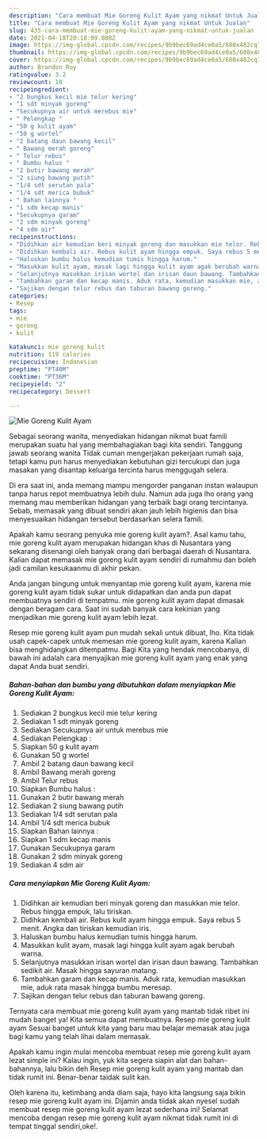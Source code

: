 ```yaml
---
description: "Cara membuat Mie Goreng Kulit Ayam yang nikmat Untuk Jualan"
title: "Cara membuat Mie Goreng Kulit Ayam yang nikmat Untuk Jualan"
slug: 435-cara-membuat-mie-goreng-kulit-ayam-yang-nikmat-untuk-jualan
date: 2021-04-18T20:18:09.808Z
image: https://img-global.cpcdn.com/recipes/9b9bec69ad4ce0a5/680x482cq70/mie-goreng-kulit-ayam-foto-resep-utama.jpg
thumbnail: https://img-global.cpcdn.com/recipes/9b9bec69ad4ce0a5/680x482cq70/mie-goreng-kulit-ayam-foto-resep-utama.jpg
cover: https://img-global.cpcdn.com/recipes/9b9bec69ad4ce0a5/680x482cq70/mie-goreng-kulit-ayam-foto-resep-utama.jpg
author: Brandon Roy
ratingvalue: 3.2
reviewcount: 10
recipeingredient:
- "2 bungkus kecil mie telur kering"
- "1 sdt minyak goreng"
- "Secukupnya air untuk merebus mie"
- " Pelengkap "
- "50 g kulit ayam"
- "50 g wortel"
- "2 batang daun bawang kecil"
- " Bawang merah goreng"
- " Telur rebus"
- " Bumbu halus "
- "2 butir bawang merah"
- "2 siung bawang putih"
- "1/4 sdt serutan pala"
- "1/4 sdt merica bubuk"
- " Bahan lainnya "
- "1 sdm kecap manis"
- "Secukupnya garam"
- "2 sdm minyak goreng"
- "4 sdm air"
recipeinstructions:
- "Didihkan air kemudian beri minyak goreng dan masukkan mie telor. Rebus hingga empuk, lalu tiriskan."
- "Didihkan kembali air. Rebus kulit ayam hingga empuk. Saya rebus 5 menit. Angka dan tiriskan kemudian iris."
- "Haluskan bumbu halus kemudian tumis hingga harum."
- "Masukkan kulit ayam, masak lagi hingga kulit ayam agak berubah warna."
- "Selanjutnya masukkan irisan wortel dan irisan daun bawang. Tambahkan sedikit air. Masak hingga sayuran matang."
- "Tambahkan garam dan kecap manis. Aduk rata, kemudian masukkan mie, aduk rata masak hingga bumbu meresap."
- "Sajikan dengan telur rebus dan taburan bawang goreng."
categories:
- Resep
tags:
- mie
- goreng
- kulit

katakunci: mie goreng kulit 
nutrition: 119 calories
recipecuisine: Indonesian
preptime: "PT40M"
cooktime: "PT36M"
recipeyield: "2"
recipecategory: Dessert

---
```



![Mie Goreng Kulit Ayam](https://img-global.cpcdn.com/recipes/9b9bec69ad4ce0a5/680x482cq70/mie-goreng-kulit-ayam-foto-resep-utama.jpg)

Sebagai seorang wanita, menyediakan hidangan nikmat buat famili merupakan suatu hal yang membahagiakan bagi kita sendiri. Tanggung jawab seorang  wanita Tidak cuman mengerjakan pekerjaan rumah saja, tetapi kamu pun harus menyediakan kebutuhan gizi tercukupi dan juga masakan yang disantap keluarga tercinta harus menggugah selera.

Di era  saat ini, anda memang mampu mengorder panganan instan walaupun tanpa harus repot membuatnya lebih dulu. Namun ada juga lho orang yang memang mau memberikan hidangan yang terbaik bagi orang tercintanya. Sebab, memasak yang dibuat sendiri akan jauh lebih higienis dan bisa menyesuaikan hidangan tersebut berdasarkan selera famili. 



Apakah kamu seorang penyuka mie goreng kulit ayam?. Asal kamu tahu, mie goreng kulit ayam merupakan hidangan khas di Nusantara yang sekarang disenangi oleh banyak orang dari berbagai daerah di Nusantara. Kalian dapat memasak mie goreng kulit ayam sendiri di rumahmu dan boleh jadi camilan kesukaanmu di akhir pekan.

Anda jangan bingung untuk menyantap mie goreng kulit ayam, karena mie goreng kulit ayam tidak sukar untuk didapatkan dan anda pun dapat membuatnya sendiri di tempatmu. mie goreng kulit ayam dapat dimasak dengan beragam cara. Saat ini sudah banyak cara kekinian yang menjadikan mie goreng kulit ayam lebih lezat.

Resep mie goreng kulit ayam pun mudah sekali untuk dibuat, lho. Kita tidak usah capek-capek untuk memesan mie goreng kulit ayam, karena Kalian bisa menghidangkan ditempatmu. Bagi Kita yang hendak mencobanya, di bawah ini adalah cara menyajikan mie goreng kulit ayam yang enak yang dapat Anda buat sendiri.

<!--inarticleads1-->

##### Bahan-bahan dan bumbu yang dibutuhkan dalam menyiapkan Mie Goreng Kulit Ayam:

1. Sediakan 2 bungkus kecil mie telur kering
1. Sediakan 1 sdt minyak goreng
1. Sediakan Secukupnya air untuk merebus mie
1. Sediakan  Pelengkap :
1. Siapkan 50 g kulit ayam
1. Gunakan 50 g wortel
1. Ambil 2 batang daun bawang kecil
1. Ambil  Bawang merah goreng
1. Ambil  Telur rebus
1. Siapkan  Bumbu halus :
1. Gunakan 2 butir bawang merah
1. Sediakan 2 siung bawang putih
1. Sediakan 1/4 sdt serutan pala
1. Ambil 1/4 sdt merica bubuk
1. Siapkan  Bahan lainnya :
1. Siapkan 1 sdm kecap manis
1. Gunakan Secukupnya garam
1. Gunakan 2 sdm minyak goreng
1. Sediakan 4 sdm air




<!--inarticleads2-->

##### Cara menyiapkan Mie Goreng Kulit Ayam:

1. Didihkan air kemudian beri minyak goreng dan masukkan mie telor. Rebus hingga empuk, lalu tiriskan.
1. Didihkan kembali air. Rebus kulit ayam hingga empuk. Saya rebus 5 menit. Angka dan tiriskan kemudian iris.
1. Haluskan bumbu halus kemudian tumis hingga harum.
1. Masukkan kulit ayam, masak lagi hingga kulit ayam agak berubah warna.
1. Selanjutnya masukkan irisan wortel dan irisan daun bawang. Tambahkan sedikit air. Masak hingga sayuran matang.
1. Tambahkan garam dan kecap manis. Aduk rata, kemudian masukkan mie, aduk rata masak hingga bumbu meresap.
1. Sajikan dengan telur rebus dan taburan bawang goreng.




Ternyata cara membuat mie goreng kulit ayam yang mantab tidak ribet ini mudah banget ya! Kita semua dapat membuatnya. Resep mie goreng kulit ayam Sesuai banget untuk kita yang baru mau belajar memasak atau juga bagi kamu yang telah lihai dalam memasak.

Apakah kamu ingin mulai mencoba membuat resep mie goreng kulit ayam lezat simple ini? Kalau ingin, yuk kita segera siapin alat dan bahan-bahannya, lalu bikin deh Resep mie goreng kulit ayam yang mantab dan tidak rumit ini. Benar-benar taidak sulit kan. 

Oleh karena itu, ketimbang anda diam saja, hayo kita langsung saja bikin resep mie goreng kulit ayam ini. Dijamin anda tiidak akan nyesel sudah membuat resep mie goreng kulit ayam lezat sederhana ini! Selamat mencoba dengan resep mie goreng kulit ayam nikmat tidak rumit ini di tempat tinggal sendiri,oke!.

